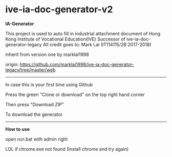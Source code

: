 # ive-ia-doc-generator-v2
<b>IA-Generator</b>

This project is used to auto fill in industrial attachment document of Hong Kong Institute of Vocational Education(IVE) 
Successor of ive-ia-doc-generator-legacy 
All credit goes to: Mark Lai (IT114115/2B 2017-2018)

inherit from version one by marklai1998 

origin: https://github.com/marklai1998/ive-ia-doc-generator-legacy/tree/master/web

-------------------------------------------------------

In case this is your first time using Github

Press the green "Clone or download" on the top right hand corner

Then press "Download ZIP"

To download the generator

-------------------------------------------------------

<b>How to use</b>

open run.bat with admin right

LOL if chrome.exe not found (Install chrome and try again)


